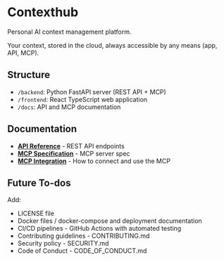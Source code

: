# Contexthub

Personal AI context management platform.

Your context, stored in the cloud, always accessible by any means (app, API, MCP).

## Structure

- `/backend`: Python FastAPI server (REST API + MCP)
- `/frontend`: React TypeScript web application
- `/docs`: API and MCP documentation

## Documentation

- **[API Reference](./docs/API_REFERENCE.md)** - REST API endpoints
- **[MCP Specification](./docs/MCP_SPECIFICATION.md)** - MCP server spec
- **[MCP Integration](./docs/MCP_INTEGRATION.md)** - How to connect and use the MCP

## Future To-dos

Add:
- LICENSE file
- Docker files / docker-compose and deployment documentation
- CI/CD pipelines - GitHub Actions with automated testing
- Contributing guidelines - CONTRIBUTING.md
- Security policy - SECURITY.md
- Code of Conduct - CODE_OF_CONDUCT.md
